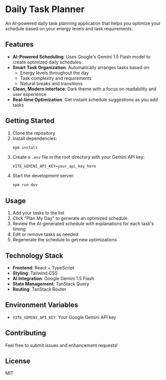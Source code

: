 # Daily Task Planner

An AI-powered daily task planning application that helps you optimize your schedule based on your energy levels and task requirements.

## Features

- **AI-Powered Scheduling**: Uses Google's Gemini 1.5 Flash model to create optimized daily schedules
- **Smart Task Organization**: Automatically arranges tasks based on:
  - Energy levels throughout the day
  - Task complexity and requirements
  - Natural breaks and transitions
- **Clean, Modern Interface**: Dark theme with a focus on readability and user experience
- **Real-time Optimization**: Get instant schedule suggestions as you add tasks

## Getting Started

1. Clone the repository
2. Install dependencies:
   ```bash
   npm install
   ```
3. Create a `.env` file in the root directory with your Gemini API key:
   ```
   VITE_GEMINI_API_KEY=your_api_key_here
   ```
4. Start the development server:
   ```bash
   npm run dev
   ```

## Usage

1. Add your tasks to the list
2. Click "Plan My Day" to generate an optimized schedule
3. Review the AI-generated schedule with explanations for each task's timing
4. Edit or remove tasks as needed
5. Regenerate the schedule to get new optimizations

## Technology Stack

- **Frontend**: React + TypeScript
- **Styling**: Tailwind CSS
- **AI Integration**: Google Gemini 1.5 Flash
- **State Management**: TanStack Query
- **Routing**: TanStack Router

## Environment Variables

- `VITE_GEMINI_API_KEY`: Your Google Gemini API key

## Contributing

Feel free to submit issues and enhancement requests!

## License

MIT
